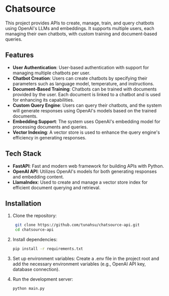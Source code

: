 # Chatsource

This project provides APIs to create, manage, train, and query chatbots using OpenAI's LLMs and embeddings. It supports multiple users, each managing their own chatbots, with custom training and document-based queries.

## Features

- **User Authentication**: User-based authentication with support for managing multiple chatbots per user.
- **Chatbot Creation**: Users can create chatbots by specifying their parameters such as language model, temperature, and instructions.
- **Document-Based Training**: Chatbots can be trained with documents provided by the user. Each document is linked to a chatbot and is used for enhancing its capabilities.
- **Custom Query Engine**: Users can query their chatbots, and the system will generate responses using OpenAI's models based on the trained documents.
- **Embedding Support**: The system uses OpenAI's embedding model for processing documents and queries.
- **Vector Indexing**: A vector store is used to enhance the query engine's efficiency in generating responses.

## Tech Stack

- **FastAPI**: Fast and modern web framework for building APIs with Python.
- **OpenAI API**: Utilizes OpenAI's models for both generating responses and embedding content.
- **LlamaIndex**: Used to create and manage a vector store index for efficient document querying and retrieval.

## Installation

1. Clone the repository:
   ```bash
    git clone https://github.com/tunahsu/chatsource-api.git
    cd chatsource-api
    ```

2. Install dependencies:
    ```bash
    pip install -r requirements.txt
    ```

3. Set up environment variables: Create a .env file in the project root and add the necessary environment variables (e.g., OpenAI API key, database connection).

4. Run the development server:
    ```bash
    python main.py
    ```